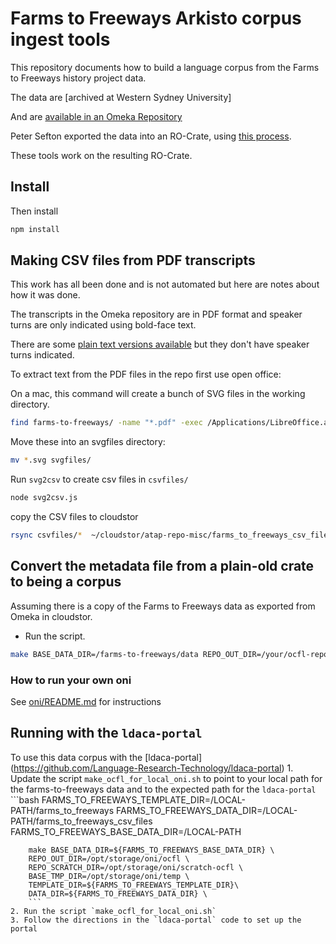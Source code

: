 # Farms to Freeways Arkisto corpus ingest tools

This repository documents how to build a language corpus from the Farms to Freeways history project data.

The data are [archived at Western Sydney University]

And are [available in an Omeka Repository](https://omeka.westernsydney.edu.au/farmstofreeways/)

Peter Sefton exported the data into an RO-Crate, using [this process](https://github.com/UTS-eResearch/omeka-datacrate-tools).

These tools work on the resulting RO-Crate.

## Install

Then install
```bash
npm install
```

## Making CSV files from PDF transcripts


This work has all been done and is not automated but here are notes about how it was done.

The transcripts in the Omeka repository are in PDF format and speaker turns are only indicated using bold-face text.

There are some [plain text versions available](https://research-data.westernsydney.edu.au/redbox/verNum1.9/published/detail/97a58f4bfca2c074c2d0e357c1b5d28c/ftf_transcripts_plaintext.zip?preview=true) but they don't have speaker turns indicated.

To extract text from the PDF files in the repo first use open office:

On a mac, this command will create a bunch of SVG files in the working directory.

```bash
find farms-to-freeways/ -name "*.pdf" -exec /Applications/LibreOffice.app/Contents/MacOS/soffice --headless --convert-to svg {} \;
```

Move these into an svgfiles directory:

```bash
mv *.svg svgfiles/
```

Run `svg2csv` to create csv files in `csvfiles/`

```bash
node svg2csv.js
```

copy the CSV files to cloudstor

 ```bash
rsync csvfiles/*  ~/cloudstor/atap-repo-misc/farms_to_freeways_csv_files/ -ruvi
 ```

## Convert the metadata file from a plain-old crate to being a corpus

Assuming there is a copy of the Farms to Freeways data as exported from Omeka in cloudstor.

-  Run the script.

```bash
make BASE_DATA_DIR=/farms-to-freeways/data REPO_OUT_DIR=/your/ocfl-repo BASE_TMP_DIR=/your/temp
```

### How to run your own oni

See [oni/README.md](./oni/README.md) for instructions

## Running with the `ldaca-portal`
To use this data corpus with the [ldaca-portal] (https://github.com/Language-Research-Technology/ldaca-portal) 
    1. Update the script `make_ocfl_for_local_oni.sh` to point to your local path for the farms-to-freeways data and to the expected path for the `ldaca-portal`
    ```bash
        FARMS_TO_FREEWAYS_TEMPLATE_DIR=/LOCAL-PATH/farms_to_freeways
        FARMS_TO_FREEWAYS_DATA_DIR=/LOCAL-PATH/farms_to_freeways_csv_files
        FARMS_TO_FREEWAYS_BASE_DATA_DIR=/LOCAL-PATH

        make BASE_DATA_DIR=${FARMS_TO_FREEWAYS_BASE_DATA_DIR} \
        REPO_OUT_DIR=/opt/storage/oni/ocfl \
        REPO_SCRATCH_DIR=/opt/storage/oni/scratch-ocfl \
        BASE_TMP_DIR=/opt/storage/oni/temp \
        TEMPLATE_DIR=${FARMS_TO_FREEWAYS_TEMPLATE_DIR}\
        DATA_DIR=${FARMS_TO_FREEWAYS_DATA_DIR} \
        ```
    2. Run the script `make_ocfl_for_local_oni.sh`
    3. Follow the directions in the `ldaca-portal` code to set up the portal
